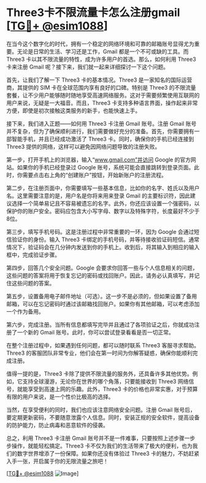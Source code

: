 # Three3卡不限流量卡怎么注册gmail [[TG💪+ @esim1088](https://t.me/s/esim1088)]

在当今这个数字化的时代，拥有一个稳定的网络环境和可靠的邮箱账号显得尤为重要。无论是日常的生活、学习还是工作，Gmail 都是一个不可或缺的工具。而 Three3 卡以其不限流量的特性，成为许多用户的首选。那么，如何利用 Three3 卡来注册 Gmail 呢？接下来，我们就一起来详细探讨一下这个问题。

首先，让我们了解一下 Three3 卡的基本情况。Three3 是一家知名的国际运营商，其提供的 SIM 卡在全球范围内享有良好的口碑。特别是 Three3 的不限流量套餐，让不少用户能够随时随地享受高速网络服务。这对于需要频繁使用互联网的用户来说，无疑是一大福音。而且，Three3 卡支持多种语言界面，操作起来非常方便，即使是初次接触这类服务的新手，也能快速上手。

接下来，我们进入正题——如何用 Three3 卡注册 Gmail 账号。注册 Gmail 账号并不复杂，但为了确保顺利进行，我们需要做好充分的准备。首先，你需要拥有一部智能手机，并且已经成功激活了 Three3 卡。同时，确保你的手机已经连接到 Three3 提供的网络，这样可以避免因网络问题导致的注册失败。

第一步，打开手机上的浏览器，输入“www.gmail.com”并访问 Google 的官方网站。如果你的手机已经登录过 Google 账号，系统可能会直接跳转到登录页面。此时，你需要点击右上角的“创建账户”按钮，开始新账户的注册流程。

第二步，在注册页面中，你需要填写一些基本信息，比如你的名字、姓氏以及用户名。这里需要注意的是，用户名是你将来用来登录 Gmail 的主要标识符，因此建议选择一个简单易记且不容易被遗忘的名字。此外，你还应该设置一个强密码，以保护你的账户安全。密码应包含大小写字母、数字以及特殊字符，长度最好不少于8位。

第三步，填写手机号码。这是注册过程中非常重要的一环，因为 Google 会通过短信验证你的身份。输入 Three3 卡绑定的手机号码，并等待接收验证码短信。通常情况下，验证码会在几分钟内发送到你的手机上。收到后，将其输入到相应的输入框中，完成验证步骤。

第四步，回答几个安全问题。Google 会要求你回答一些与个人信息相关的问题，这些问题的答案将用于恢复忘记的密码或找回账户。因此，请务必认真填写，并记住这些问题的答案。

第五步，设置备用电子邮件地址（可选）。这一步不是必须的，但如果设置了备用邮箱，可以在忘记密码时通过该邮箱找回账户。如果你有其他邮箱，可以考虑添加一个作为备用。

第六步，完成注册。当所有信息都填写完毕并且通过了各项验证之后，你就成功注册了一个新的 Gmail 账号。此时，你可以尝试登录看看是否一切正常。

在整个注册过程中，如果遇到任何问题，都可以随时联系 Three3 客服寻求帮助。Three3 的客服团队非常专业，他们会在第一时间为你解答疑惑，确保你能顺利完成注册。

值得一提的是，Three3 卡除了提供不限流量的服务外，还具备许多其他优势。例如，它支持全球漫游，无论你在世界的哪个角落，只要能接收到 Three3 网络信号，就能享受到高速上网的乐趣。此外，Three3 卡的价格也非常实惠，对于预算有限的用户来说，是一个性价比极高的选择。

当然，在享受便利的同时，我们也应该注意网络安全问题。注册 Gmail 账号后，要定期更新密码，不要随意泄露个人信息。同时，安装正规的安全软件，提高设备的防护能力，防止病毒和恶意软件的侵袭。

总之，利用 Three3 卡注册 Gmail 账号并不是一件难事，只要按照上述步骤一步步操作，就能轻松搞定。Three3 卡不仅为我们的生活带来了极大的便利，也为我们的数字世界增添了一份保障。如果你还没有体验过 Three3 卡的魅力，不妨赶紧入手一张，开启属于你的无限流量之旅吧！

[[TG💪+ @esim1088](https://t.me/s/esim1088) ![Image](https://i.postimg.cc/4NQfJmqS/Snipaste-2025-05-13-00-14-12.png)]